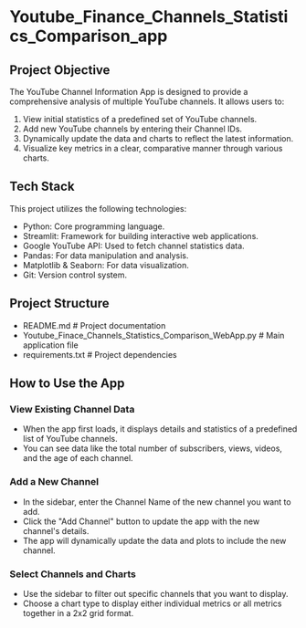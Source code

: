# Youtube_Finance_Channels_Statistics_Comparison_app

## Project Objective
  The YouTube Channel Information App is designed to provide a comprehensive analysis of multiple YouTube channels. It allows users to:
  1. View initial statistics of a predefined set of YouTube channels.
  2. Add new YouTube channels by entering their Channel IDs.
  3. Dynamically update the data and charts to reflect the latest information.
  4. Visualize key metrics in a clear, comparative manner through various charts.
     
## Tech Stack
  This project utilizes the following technologies:
  - Python: Core programming language.
  - Streamlit: Framework for building interactive web applications.
  - Google YouTube API: Used to fetch channel statistics data.
  - Pandas: For data manipulation and analysis.
  - Matplotlib & Seaborn: For data visualization.
  - Git: Version control system.
    
## Project Structure

- README.md # Project documentation
- Youtube_Finace_Channels_Statistics_Comparison_WebApp.py # Main application file
- requirements.txt # Project dependencies

## How to Use the App

### View Existing Channel Data
- When the app first loads, it displays details and statistics of a predefined list of YouTube channels.
- You can see data like the total number of subscribers, views, videos, and the age of each channel.
### Add a New Channel
- In the sidebar, enter the Channel Name of the new channel you want to add.
- Click the "Add Channel" button to update the app with the new channel's details.
- The app will dynamically update the data and plots to include the new channel.
### Select Channels and Charts
- Use the sidebar to filter out specific channels that you want to display.
- Choose a chart type to display either individual metrics or all metrics together in a 2x2 grid format.
